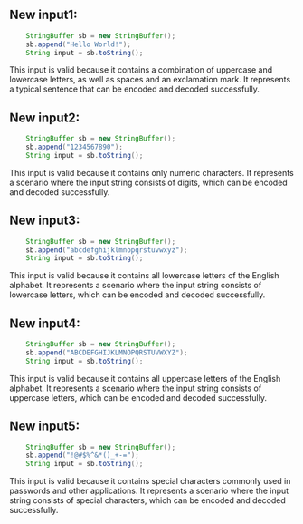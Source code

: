 ## New input1:
```java
    StringBuffer sb = new StringBuffer();
    sb.append("Hello World!");
    String input = sb.toString();
```
This input is valid because it contains a combination of uppercase and lowercase letters, as well as spaces and an exclamation mark. It represents a typical sentence that can be encoded and decoded successfully.

## New input2:
```java
    StringBuffer sb = new StringBuffer();
    sb.append("1234567890");
    String input = sb.toString();
```
This input is valid because it contains only numeric characters. It represents a scenario where the input string consists of digits, which can be encoded and decoded successfully.

## New input3:
```java
    StringBuffer sb = new StringBuffer();
    sb.append("abcdefghijklmnopqrstuvwxyz");
    String input = sb.toString();
```
This input is valid because it contains all lowercase letters of the English alphabet. It represents a scenario where the input string consists of lowercase letters, which can be encoded and decoded successfully.

## New input4:
```java
    StringBuffer sb = new StringBuffer();
    sb.append("ABCDEFGHIJKLMNOPQRSTUVWXYZ");
    String input = sb.toString();
```
This input is valid because it contains all uppercase letters of the English alphabet. It represents a scenario where the input string consists of uppercase letters, which can be encoded and decoded successfully.

## New input5:
```java
    StringBuffer sb = new StringBuffer();
    sb.append("!@#$%^&*()_+-=");
    String input = sb.toString();
```
This input is valid because it contains special characters commonly used in passwords and other applications. It represents a scenario where the input string consists of special characters, which can be encoded and decoded successfully.